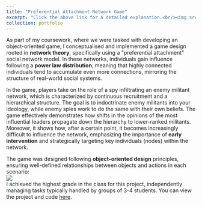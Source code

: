 ```yaml
---
title: "Preferential Attachment Network Game"
excerpt: "Click the above link for a detailed explanation.<br/><img src='/images/201_game_compressed.mp4'>"
collection: portfolio
---
```

As part of my coursework, where we were tasked with developing an object-oriented game, I conceptualised and implemented a game design rooted in **network theory**, specifically using a "preferential attachment" social network model. In these networks, individuals gain influence following a **power law distribution**, meaning that highly connected individuals tend to accumulate even more connections, mirroring the structure of real-world social systems.

In the game, players take on the role of a spy infiltrating an enemy militant network, which is characterized by continuous recruitment and a hierarchical structure. The goal is to indoctrinate enemy militants into your ideology, while enemy spies work to do the same with their own beliefs. The game effectively demonstrates how shifts in the opinions of the most influential leaders propagate down the hierarchy to lower-ranked militants. Moreover, it shows how, after a certain point, it becomes increasingly difficult to influence the network, emphasizing the importance of **early intervention** and strategically targeting key individuals (nodes) within the network.

The game was designed following **object-oriented design** principles, ensuring well-defined relationships between objects and actions in each scenario:
<br/><img src='/files/class_diagram.pdf'> <br/>
I achieved the highest grade in the class for this project,
independently managing tasks typically handled by groups of 3-4
students. You can view the project and code [here](https://github.com/metedb/Preferential-Attachment-Game.git).